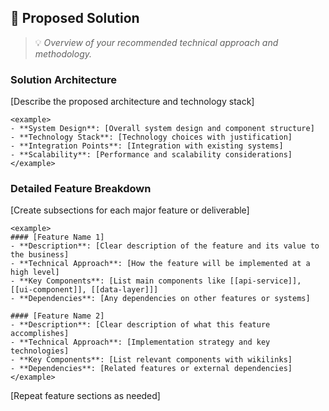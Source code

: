 ## 🎯 Proposed Solution
> 💡 *Overview of your recommended technical approach and methodology.*

### Solution Architecture

[Describe the proposed architecture and technology stack]

```
<example>
- **System Design**: [Overall system design and component structure]
- **Technology Stack**: [Technology choices with justification]
- **Integration Points**: [Integration with existing systems]
- **Scalability**: [Performance and scalability considerations]
</example>
```

### Detailed Feature Breakdown

[Create subsections for each major feature or deliverable]

```
<example>
#### [Feature Name 1]
- **Description**: [Clear description of the feature and its value to the business]
- **Technical Approach**: [How the feature will be implemented at a high level]
- **Key Components**: [List main components like [[api-service]], [[ui-component]], [[data-layer]]]
- **Dependencies**: [Any dependencies on other features or systems]

#### [Feature Name 2]
- **Description**: [Clear description of what this feature accomplishes]
- **Technical Approach**: [Implementation strategy and key technologies]
- **Key Components**: [List relevant components with wikilinks]
- **Dependencies**: [Related features or external dependencies]
</example>
```

[Repeat feature sections as needed]